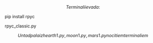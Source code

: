 $$Terminali ievada:$$

pip install rpyc

rpyc_classic.py

$$Un tad palaizh earth1.py , moon1.py, mars1.py no citiem terminaliem$$
